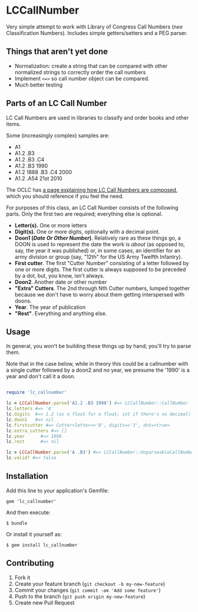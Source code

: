 # LCCallNumber

Very simple attempt to work with Library of Congress Call Numbers (_nee_ Classification Numbers).
Includes simple getters/setters and a PEG parser.


## Things that aren't yet done

* Normalization: create a string that can be compared with other normalized strings to correctly order the call numbers
* Implement `<=>` so call number object can be compared.
* Much better testing


## Parts of an LC Call Number

LC Call Numbers are used in libraries to classify and order books and other items.

Some (increasingly complex) samples are:

* A1
* A1.2 .B3
* A1.2 .B3 .C4
* A1.2 .B3 1990
* A1.2 1888 .B3 .C4 2000
* A1.2 .A54 21st 2010

The OCLC has [a page explaining how LC Call Numbers are composed](http://www.oclc.org/bibformats/en/0xx/050.html), which you should reference if you feel the need.

For purposes of this class, an LC Call Number consists of the following parts. Only the first two are required; everything else is optional.

* __Letter(s).__ One or more letters
* __Digit(s).__ One or more digits, optionally with a decimal point. 
* __Doon1 (_Date Or Other Number_)__. Relatively rare as these things go, a DOON is used to represent the date the work is _about_ (as opposed to, say, the year it was published) or, in some cases, an identifier for an army division or group (say, "12th" for the US Army Twelfth Infantry). 
* __First cutter__. The first "Cutter Number" consisting of a letter followed by one or more digits. The first cutter is always supposed to be preceded by a dot, but, you know, isn't always.
* __Doon2__. Another date or other number
* __"Extra" Cutters__. The 2nd through Nth Cutter numbers, lumped together because we don't have to worry about them getting interspersed with doons.
* __Year__. The year of publication
* __"Rest"__. Everything and anything else. 

## Usage

In general, you won't be building these things up by hand; you'll try to parse them.

Note that in the case below, while in theory this could be a callnumber with a single cutter followed by a doon2 and no year, we presume the '1990' is a year and don't call it a doon.

~~~ruby

require 'lc_callnumber'

lc = LCCallNumber.parse('A1.2 .B3 1990') #=> LCCallNumber::CallNumber
lc.letters #=> 'A'
lc.digits  #=> 1.2 (as a float for a float; int if there's no decimal)
lc.doon1   #=> nil
lc.firstcutter #=> Cutter<letter=>'B', digits=>'3', dot=>true>
lc.extra_cutters #=> []
lc.year      #=> 1990
lc.rest      #=> nil

lc = LCCallNumber.parse('A .B3') #=> LCCallNumber::UnparseableCallNumber
lc.valid? #=> false

~~~


## Installation

Add this line to your application's Gemfile:

    gem 'lc_callnumber'

And then execute:

    $ bundle

Or install it yourself as:

    $ gem install lc_callnumber





## Contributing

1. Fork it
2. Create your feature branch (`git checkout -b my-new-feature`)
3. Commit your changes (`git commit -am 'Add some feature'`)
4. Push to the branch (`git push origin my-new-feature`)
5. Create new Pull Request

